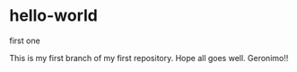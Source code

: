 # hello-world
first one

This is my first branch of my first repository.
Hope all goes well.
Geronimo!!

